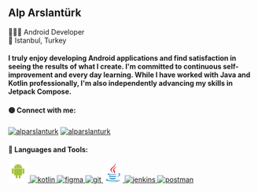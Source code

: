 <h2 align="left">Alp Arslantürk</h2>
👨🏻‍💻 Android Developer<br> 
📍 Istanbul, Turkey 
<h4 align="left">I truly enjoy developing Android applications and find satisfaction in seeing the results of what I create. I'm committed to continuous self-improvement and every day learning. While I have worked with Java and Kotlin professionally, I'm also independently advancing my skills in Jetpack Compose.</h4>
<h4 align="left">🟡 Connect with me:</h4>
<p align="left">
<a href="https://linkedin.com/in/alparslanturk" target="blank"><img align="center" src="https://raw.githubusercontent.com/rahuldkjain/github-profile-readme-generator/master/src/images/icons/Social/linked-in-alt.svg" alt="alparslanturk" height="30" width="40" /></a>
<a href="https://medium.com/alparslanturk" target="blank"><img align="center" src="https://raw.githubusercontent.com/rahuldkjain/github-profile-readme-generator/master/src/images/icons/Social/medium.svg" alt="alparslanturk" height="30" width="40" /></a>
</p>
<h4 align="left">🔵 Languages and Tools:</h4>
<p align="left"> <a href="https://developer.android.com" target="_blank" rel="noreferrer"> <img src="https://raw.githubusercontent.com/devicons/devicon/master/icons/android/android-original-wordmark.svg" alt="android" width="40" height="40"/> </a> <a href="https://kotlinlang.org" target="_blank" rel="noreferrer"> <img src="https://www.vectorlogo.zone/logos/kotlinlang/kotlinlang-icon.svg" alt="kotlin" width="40" height="40"/> </a> <a href="https://www.figma.com/" target="_blank" rel="noreferrer"> <img src="https://www.vectorlogo.zone/logos/figma/figma-icon.svg" alt="figma" width="40" height="40"/> </a> <a href="https://git-scm.com/" target="_blank" rel="noreferrer"> <img src="https://www.vectorlogo.zone/logos/git-scm/git-scm-icon.svg" alt="git" width="40" height="40"/> </a> <a href="https://www.java.com" target="_blank" rel="noreferrer"> <img src="https://raw.githubusercontent.com/devicons/devicon/master/icons/java/java-original.svg" alt="java" width="40" height="40"/> </a> <a href="https://www.jenkins.io" target="_blank" rel="noreferrer"> <img src="https://www.vectorlogo.zone/logos/jenkins/jenkins-icon.svg" alt="jenkins" width="40" height="40"/> </a>  <a href="https://postman.com" target="_blank" rel="noreferrer"> <img src="https://d3sxshmncs10te.cloudfront.net/icon/free/svg/2945092.svg?token=eyJhbGciOiJoczI1NiIsImtpZCI6ImRlZmF1bHQifQ__.eyJpc3MiOiJkM3N4c2htbmNzMTB0ZS5jbG91ZGZyb250Lm5ldCIsImV4cCI6MTc0NDM2ODQ0NCwicSI6bnVsbCwiaWF0IjoxNzQ0MTA5MjQ0fQ__.bb7b740be165865b00342bdb6753b2210bbb9f92a309b8a0698328f054fa2ffa" alt="postman" width="40" height="40"/> </a> </p>
